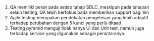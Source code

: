 1. QA memiliki peran pada setiap tahap SDLC, meskipun pada tahapan selain testing, QA lebih berfokus pada memberikan support bagi tim
2. Agile testing merupakan pendekatan pengetesan yang lebih adaptif terhadap perubahan dengan 5 kunci yang perlu ditaati
3. Testing pyramid menguji tidak hanya UI dan Unit test, namun juga terhadap service yang digunakan sebagai perantaranya
